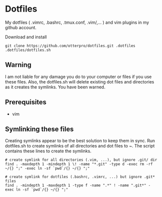 Dotfiles
============
My dotfiles (  .vimrc, .bashrc, .tmux.conf, .vim/,... ) and vim plugins in my github account. 

Download and install

	git clone https://github.com/otterpro/dotfiles.git .dotfiles
	.dotfiles/dotfiles.sh
	
Warning
-------------
I am not liable for any damage you do to your computer or files if you use these files.   Also, the dotfiles.sh will delete existing dot files and directories as it creates the symlinks.  You have been warned.

Prerequisites
---------------
* vim

Symlinking these files
-----------------------
Creating symlinks appear to be the best solution to keep them in sync.   Run dotfiles.sh to create symlinks of all directories and dot files to ~.  The script contains these lines to create the symlinks.  

	# create symlink for all directories (.vim, ...), but ignore .git/ dir
	find . -maxdepth 1 -mindepth 1 \! -name "*.git" -type d -exec rm -rf ~/{} ";" -exec ln -sf `pwd`/{} ~/{} ";"
	
	# create symlink for dotfiles (.bashrc, .vimrc, ...) but ignore .git* files
	find . -mindepth 1 -maxdepth 1 -type f -name ".*" ! -name ".git*" -exec ln -sf `pwd`/{} ~/{} ";"


